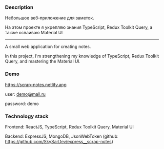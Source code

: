 ### **Description**

Небольшое веб-приложение для заметок.

На этом проекте я укрепляю знания TypeScript, Redux Toolkit Query, а также осваиваю Material UI

---------------------------------------

A small web application for creating notes.

In this project, I'm strengthening my knowledge of TypeScript, Redux Toolkit Query, and mastering the Material UI.

### **Demo**
https://scrap-notes.netlify.app

user: demo@mail.ru

password: demo

### **Technology stack**
Frontend: 
ReactJS, TypeScript, Redux Toolkit Query, Material UI

Backend:
ExpressJS, MongoDB, JsonWebToken (github: https://github.com/SkySarDev/express__scrap-notes)
